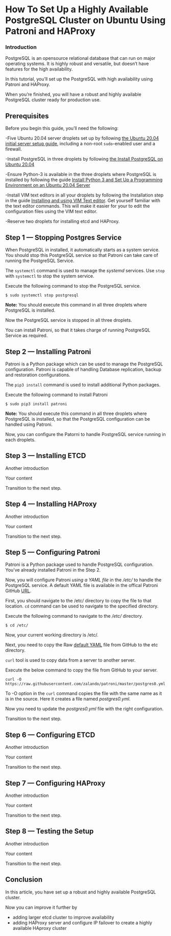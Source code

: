 <!DOCTYPE html>
<html>

<head>
  <meta charset="utf-8">
  <meta name="viewport" content="width=device-width, initial-scale=1.0">
  <title>DO_Sample_Article</title>
  <link rel="stylesheet" href="https://stackedit.io/style.css" />
</head>

<body class="stackedit">
  <div class="stackedit__html"><!--&#10;&#10;This is an article template you can use as a quick starting point when writing DigitalOcean tutorials. Once you've reviewed the template, delete the comments and begin writing your outline or article. You'll find some examples of our custom Markdown at the very bottom of the template.&#10;&#10;As you write, refer to our style and formatting guidelines for more detailed explanations:&#10;&#10;- [do.co/style](https://do.co/style)&#10;&#10;Use our [Markdown previewer](https://www.digitalocean.com/community/markdown) to review your article's formatting.&#10;&#10;Readers should be able to follow your tutorial from the beginning to the end on a DigitalOcean Droplet. Before submitting your article to the editorial team, please be sure to create a new Droplet and test your article from start to finish on it exactly as written. Cut and paste commands from the article into your terminal to make sure there aren't typos in the commands. If you find yourself executing a command that isn't in the article, incorporate it into the article to make sure the reader gets the exact same results. We will test your article and send it back to you if we run into technical problems, which significantly slows down the publication process.&#10;&#10;-->
<h1 id="how-to-set-up-a-highly-available-postgresql-cluster-on-ubuntu-using-patroni-and-haproxy">How To Set Up a Highly Available PostgreSQL Cluster on Ubuntu Using Patroni and HAProxy</h1>
<!-- Use Title Case for all Titles -->
<!-- Learn about the title, introduction, and Goals sections at https://do.co/style#title-introduction-and-goals -->
<!-- Learn about formatting headers at https://do.co/style#headers -->
<h3 id="introduction">Introduction</h3>
<!-- Our articles have a specific structure. Learn more at https://do.co/style/structure -->
<p>PostgreSQL is an opensource relational database that can run on major operating systems. It is highly robust and versatile, but doesn’t have features for the high availability.</p>
<p>In this tutorial, you’ll set up the PostgreSQL with high availability using Patroni and HAProxy.</p>
<p>When you’re finished, you will have a robust and highly available PostgreSQL cluster ready for production use.</p>
<h2 id="prerequisites">Prerequisites</h2>
<!-- Prerequisites let you leverage existing tutorials so you don't have to repeat installation or setup steps in your tutorial. Learn more at https://do.co/style#prerequisites -->
<p>Before you begin this guide, you’ll need the following:</p>
<p>-Five Ubuntu 20.04 server droplets set up by following <a href="https://www.digitalocean.com/community/tutorials/initial-server-setup-with-ubuntu-20-04">the Ubuntu 20.04 initial server setup guide</a>, including a non-root <code>sudo</code>-enabled user and a firewall.</p>
<p>-Install PostgreSQL in three droplets by following <a href="https://www.digitalocean.com/community/tutorials/how-to-install-postgresql-on-ubuntu-20-04-quickstart">the Install PostgreSQL on Ubuntu 20.04</a></p>
<p>-Ensure Python-3 is available in the three droplets where PostgreSQL is installed by following the guide <a href="https://www.digitalocean.com/community/tutorials/how-to-install-python-3-and-set-up-a-programming-environment-on-an-ubuntu-20-04-server">Install Python 3 and Set Up a Programming Environment on an Ubuntu 20.04 Server</a></p>
<p>-Install VIM text editors in all your droplets by following the Installation step in the guide <a href="https://www.digitalocean.com/community/tutorials/installing-and-using-the-vim-text-editor-on-a-cloud-server">Installing and using VIM Text editor</a>. Get yourself familiar with the text editor commands. This will make it easier for your to edit the configuration files using the VIM text editor.</p>
<p>-Reserve two droplets for installing etcd and HAProxy.</p>
<!-- Example:&#10;&#10;* One Ubuntu 18.04 server with at least 1GB of RAM set up by following [the Ubuntu 18.04 initial server setup guide](https://www.digitalocean.com/community/tutorials/initial-server-setup-with-ubuntu-18-04), including a sudo non-root user and a firewall.&#10;&#10;* Nginx installed on your server, as shown in [How To Install Nginx on Ubuntu 16.04](https://www.digitalocean.com/community/tutorials/how-to-install-nginx-on-ubuntu-16-04).&#10;&#10;* A domain name configured to point to your server. You can learn how to point domains to DigitalOcean Droplets by following the [How To Set Up a Host Name with DigitalOcean](https://www.digitalocean.com/community/tutorials/how-to-set-up-a-host-name-with-digitalocean) tutorial.&#10;&#10;-->
<h2 id="step-1-—-stopping-postgres-service">Step 1 <strong>—</strong> Stopping Postgres Service</h2>
<p>When PostgreSQL in installed, it automatically starts as a system service. You should stop this PostgreSQL service so that Patroni can take care of running the PostgreSQL Service.</p>
<p>The <code>systemctl</code> command is used to manage the <em>systemd</em> services. Use <code>stop</code> with <code>systemctl</code> to stop the system service.</p>
<p>Execute the following command to stop the PostgreSQL service.</p>
<pre class=" language-command"><code class="prism  language-command">$ sudo systemctl stop postgresql
</code></pre>
<p><strong>Note:</strong> You should execute this command in all three droplets where PostgreSQL is installed.</p>
<p>Now the PostgreSQL service is stopped in all three droplets.</p>
<p>You can install Patroni, so that it takes charge of running PostgreSQL Service as required.</p>
<h2 id="step-2-—-installing-patroni">Step 2 <strong>—</strong> Installing Patroni</h2>
<!-- For more information on steps, see https://do.co/style/#steps -->
<p>Patroni is a Python package which can be used to manage the PostgreSQL configuration. Patroni is capable of handling Database replication, backup and restoration configurations.</p>
<p>The <code>pip3 install</code> command is used to install additional Python packages.</p>
<p>Execute the following command to install Patroni</p>
<pre class=" language-command"><code class="prism  language-command">$ sudo pip3 install patroni
</code></pre>
<p><strong>Note:</strong> You should execute this command in all three droplets where PostgreSQL is installed, so that the PostgreSQL configuration can be handled using Patroni.</p>
<p>Now, you can configure the Patorni to handle PostgreSQL service running in each droplets.</p>
<!--&#10;&#10;If showing a command, explain the command first by talking about what it does. Then show the command.&#10;&#10;If showing a configuration file, try to show only the relevant parts and explain what needs to change.&#10;&#10;-->
<!--Now transition to the next step by telling the reader what's next.-->
<h2 id="step-3-—-installing-etcd">Step 3 <strong>—</strong> Installing ETCD</h2>
<p>Another introduction</p>
<p>Your content</p>
<p>Transition to the next step.</p>
<h2 id="step-4-—-installing-haproxy">Step 4 <strong>—</strong> Installing HAProxy</h2>
<p>Another introduction</p>
<p>Your content</p>
<p>Transition to the next step.</p>
<h2 id="step-5-—-configuring-patroni">Step 5 <strong>—</strong> Configuring Patroni</h2>
<p>Patroni is a Python package used to handle PostgreSQL configuration. You’ve already installed Patroni in the Step 2.</p>
<p>Now, you will configure Patroni <em>using a YAML file</em> in the <em>/etc/</em> to handle the PostgreSQL service. A default YAML file is available in the offical Patroni GitHub <a href="https://github.com/zalando/patroni/blob/master/postgres0.yml">URL</a>.</p>
<p>First, you should navigate to the /etc/ directory to copy the file to that location. <code>cd</code> command can be used to navigate to the specified directory.</p>
<p>Execute the following command to navigate to the <em>/etc/</em> directory.</p>
<pre class=" language-command"><code class="prism  language-command">$ cd /etc/
</code></pre>
<p>Now, your current working directory is /etc/.</p>
<p>Next, you need to copy the Raw <a href="https://raw.githubusercontent.com/zalando/patroni/master/postgres0.yml">default YAML</a> file from GitHub to the etc directory.</p>
<p><code>curl</code> tool is used to copy data from a server to another server.</p>
<p>Execute the below command to copy the file from GitHub to your server.</p>
<pre><code>curl -O https://raw.githubusercontent.com/zalando/patroni/master/postgres0.yml
</code></pre>
<p>To -O option in the <code>curl</code> command copies the file with the same name as it is in the source. Here it creates a file named <em>postgres0.yml</em>.</p>
<p>Now you need to update the <em>postgres0.yml</em> file with the right configuration.</p>
<p>Transition to the next step.</p>
<h2 id="step-6-—-configuring-etcd">Step 6 <strong>—</strong> Configuring ETCD</h2>
<p>Another introduction</p>
<p>Your content</p>
<p>Transition to the next step.</p>
<h2 id="step-7-—-configuring-haproxy">Step 7 <strong>—</strong> Configuring HAProxy</h2>
<p>Another introduction</p>
<p>Your content</p>
<p>Transition to the next step.</p>
<h2 id="step-8-—-testing-the-setup">Step 8 <strong>—</strong> Testing the Setup</h2>
<p>Another introduction</p>
<p>Your content</p>
<p>Transition to the next step.</p>
<h2 id="conclusion">Conclusion</h2>
<p>In this article, you have set up a robust and highly available PostgreSQL cluster.</p>
<p>Now you can improve it further by</p>
<ul>
<li>adding larger etcd cluster to improve availability</li>
<li>adding HAProxy server and configure IP failover to create a highly available HAproxy cluster</li>
</ul>
<!-- Speak to reader benefits of this technique or procedure and optionally provide places for further exploration. -->
<!-- Some examples of how to mark up various things&#10;&#10;This is _italics_ and this is **bold**.&#10;&#10;Only use italics and bold for specific things. Learn more at https://do.co/style#bold-and-italics&#10;&#10;This is `inline code`. Use it for referencing package names and commands.&#10;&#10;Here's a command someone types in the Terminal:&#10;&#10;```command&#10;&#10;sudo nano /etc/nginx/sites-available/default&#10;&#10;```&#10;&#10;Here's a configuration file. The label on the first line lets you clearly state the file that's being shown or modified:&#10;&#10;```nginx&#10;&#10;[label /etc/nginx/sites-available/default]&#10;&#10;server {&#10;&#10;listen 80 default_server;&#10;&#10;listen [::]:80 default_server ipv6only=on;&#10;&#10;root &lt;^&gt;/usr/share/nginx/html&lt;^&gt;;&#10;&#10;index index.html index.htm;&#10;&#10;server_name localhost;&#10;&#10;location / {&#10;&#10;try_files $uri $uri/ =404;&#10;&#10;}&#10;&#10;}&#10;&#10;```&#10;&#10;Here's output from a command:&#10;&#10;```&#10;&#10;[secondary_label Output]&#10;&#10;Could not connect to Redis at 127.0.0.1:6379: Connection refused&#10;&#10;```&#10;&#10;Learn about formatting commands and terminal output at https://do.co/style#code&#10;&#10;Key presses should be written in ALLCAPS with in-line code formatting: `ENTER`.&#10;&#10;Use a plus symbol (+) if keys need to be pressed simultaneously: `CTRL+C`.&#10;&#10;This is a &lt;^&gt;variable&lt;^&gt;.&#10;&#10;This is an `&lt;^&gt;in-line code variable&lt;^&gt;`&#10;&#10;Learn more about how to use variables to highlight important items at https://do.co/style#variables&#10;&#10;Use `&lt;^&gt;your_server_ip&lt;^&gt;` when referencing the IP of the server. Use `111.111.111.111` and `222.222.222.222` if you need other IP addresses in examples.&#10;&#10;Learn more about host names and domains at https://do.co/style#users-hostnames-and-domains&#10;&#10;&lt;$&gt;[note]&#10;&#10;**Note:** This is a note.&#10;&#10;&lt;$&gt;&#10;&#10;&lt;$&gt;[warning]&#10;&#10;**Warning:** This is a warning.&#10;&#10;&lt;$&gt;&#10;&#10;Learn more about notes at https://do.co/style#notes-and-warnings&#10;&#10;Screenshots should be in PNG format and hosted on imgur. Embed them in the article using the following format:&#10;&#10;![Alt text for screen readers](/path/to/img.png)&#10;&#10;Learn more about images at https://do.co/style#images-and-other-assets&#10;&#10;-->
</div>
</body>

</html>
